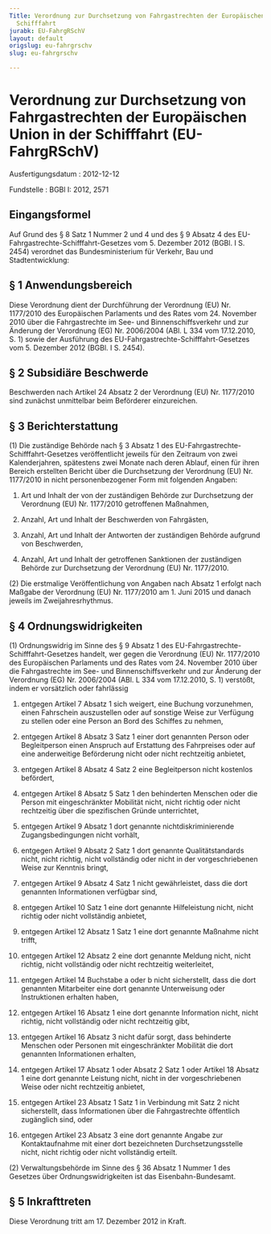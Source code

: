 ```yaml
---
Title: Verordnung zur Durchsetzung von Fahrgastrechten der Europäischen Union in der
  Schifffahrt
jurabk: EU-FahrgRSchV
layout: default
origslug: eu-fahrgrschv
slug: eu-fahrgrschv

---
```


# Verordnung zur Durchsetzung von Fahrgastrechten der Europäischen Union in der Schifffahrt (EU-FahrgRSchV)

Ausfertigungsdatum
:   2012-12-12

Fundstelle
:   BGBl I: 2012, 2571

## Eingangsformel

Auf Grund des § 8 Satz 1 Nummer 2 und 4 und des § 9 Absatz 4 des EU-
Fahrgastrechte-Schifffahrt-Gesetzes vom 5. Dezember 2012 (BGBl. I S.
2454) verordnet das Bundesministerium für Verkehr, Bau und
Stadtentwicklung:

## § 1 Anwendungsbereich

Diese Verordnung dient der Durchführung der Verordnung (EU) Nr.
1177/2010 des Europäischen Parlaments und des Rates vom 24. November
2010 über die Fahrgastrechte im See- und Binnenschiffsverkehr und zur
Änderung der Verordnung (EG) Nr. 2006/2004 (ABl. L 334 vom 17.12.2010,
S. 1) sowie der Ausführung des EU-Fahrgastrechte-Schifffahrt-Gesetzes
vom 5. Dezember 2012 (BGBl. I S. 2454).

## § 2 Subsidiäre Beschwerde

Beschwerden nach Artikel 24 Absatz 2 der Verordnung (EU) Nr. 1177/2010
sind zunächst unmittelbar beim Beförderer einzureichen.

## § 3 Berichterstattung

(1) Die zuständige Behörde nach § 3 Absatz 1 des EU-Fahrgastrechte-
Schifffahrt-Gesetzes veröffentlicht jeweils für den Zeitraum von zwei
Kalenderjahren, spätestens zwei Monate nach deren Ablauf, einen für
ihren Bereich erstellten Bericht über die Durchsetzung der Verordnung
(EU) Nr. 1177/2010 in nicht personenbezogener Form mit folgenden
Angaben:

1.  Art und Inhalt der von der zuständigen Behörde zur Durchsetzung der
    Verordnung (EU) Nr. 1177/2010 getroffenen Maßnahmen,


2.  Anzahl, Art und Inhalt der Beschwerden von Fahrgästen,


3.  Anzahl, Art und Inhalt der Antworten der zuständigen Behörde aufgrund
    von Beschwerden,


4.  Anzahl, Art und Inhalt der getroffenen Sanktionen der zuständigen
    Behörde zur Durchsetzung der Verordnung (EU) Nr. 1177/2010.




(2) Die erstmalige Veröffentlichung von Angaben nach Absatz 1 erfolgt
nach Maßgabe der Verordnung (EU) Nr. 1177/2010 am 1. Juni 2015 und
danach jeweils im Zweijahresrhythmus.

## § 4 Ordnungswidrigkeiten

(1) Ordnungswidrig im Sinne des § 9 Absatz 1 des EU-Fahrgastrechte-
Schifffahrt-Gesetzes handelt, wer gegen die Verordnung (EU) Nr.
1177/2010 des Europäischen Parlaments und des Rates vom 24. November
2010 über die Fahrgastrechte im See- und Binnenschiffsverkehr und zur
Änderung der Verordnung (EG) Nr. 2006/2004 (ABl. L 334 vom 17.12.2010,
S. 1) verstößt, indem er vorsätzlich oder fahrlässig

1.  entgegen Artikel 7 Absatz 1 sich weigert, eine Buchung vorzunehmen,
    einen Fahrschein auszustellen oder auf sonstige Weise zur Verfügung zu
    stellen oder eine Person an Bord des Schiffes zu nehmen,


2.  entgegen Artikel 8 Absatz 3 Satz 1 einer dort genannten Person oder
    Begleitperson einen Anspruch auf Erstattung des Fahrpreises oder auf
    eine anderweitige Beförderung nicht oder nicht rechtzeitig anbietet,


3.  entgegen Artikel 8 Absatz 4 Satz 2 eine Begleitperson nicht kostenlos
    befördert,


4.  entgegen Artikel 8 Absatz 5 Satz 1 den behinderten Menschen oder die
    Person mit eingeschränkter Mobilität nicht, nicht richtig oder nicht
    rechtzeitig über die spezifischen Gründe unterrichtet,


5.  entgegen Artikel 9 Absatz 1 dort genannte nichtdiskriminierende
    Zugangsbedingungen nicht vorhält,


6.  entgegen Artikel 9 Absatz 2 Satz 1 dort genannte Qualitätstandards
    nicht, nicht richtig, nicht vollständig oder nicht in der
    vorgeschriebenen Weise zur Kenntnis bringt,


7.  entgegen Artikel 9 Absatz 4 Satz 1 nicht gewährleistet, dass die dort
    genannten Informationen verfügbar sind,


8.  entgegen Artikel 10 Satz 1 eine dort genannte Hilfeleistung nicht,
    nicht richtig oder nicht vollständig anbietet,


9.  entgegen Artikel 12 Absatz 1 Satz 1 eine dort genannte Maßnahme nicht
    trifft,


10. entgegen Artikel 12 Absatz 2 eine dort genannte Meldung nicht, nicht
    richtig, nicht vollständig oder nicht rechtzeitig weiterleitet,


11. entgegen Artikel 14 Buchstabe a oder b nicht sicherstellt, dass die
    dort genannten Mitarbeiter eine dort genannte Unterweisung oder
    Instruktionen erhalten haben,


12. entgegen Artikel 16 Absatz 1 eine dort genannte Information nicht,
    nicht richtig, nicht vollständig oder nicht rechtzeitig gibt,


13. entgegen Artikel 16 Absatz 3 nicht dafür sorgt, dass behinderte
    Menschen oder Personen mit eingeschränkter Mobilität die dort
    genannten Informationen erhalten,


14. entgegen Artikel 17 Absatz 1 oder Absatz 2 Satz 1 oder Artikel 18
    Absatz 1 eine dort genannte Leistung nicht, nicht in der
    vorgeschriebenen Weise oder nicht rechtzeitig anbietet,


15. entgegen Artikel 23 Absatz 1 Satz 1 in Verbindung mit Satz 2 nicht
    sicherstellt, dass Informationen über die Fahrgastrechte öffentlich
    zugänglich sind, oder


16. entgegen Artikel 23 Absatz 3 eine dort genannte Angabe zur
    Kontaktaufnahme mit einer dort bezeichneten Durchsetzungsstelle nicht,
    nicht richtig oder nicht vollständig erteilt.




(2) Verwaltungsbehörde im Sinne des § 36 Absatz 1 Nummer 1 des
Gesetzes über Ordnungswidrigkeiten ist das Eisenbahn-Bundesamt.

## § 5 Inkrafttreten

Diese Verordnung tritt am 17. Dezember 2012 in Kraft.


